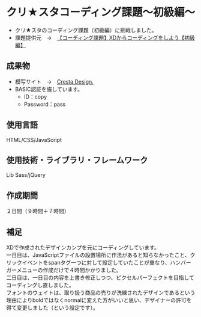 # クリ★スタコーディング課題〜初級編〜
- クリ★スタのコーディング課題（初級編）に挑戦しました。
- 課題提供元&emsp;→&emsp;[【コーディング課題】XDからコーディングをしよう【初級編】](https://crestadesign.org/cording-first/)

## 成果物
- 模写サイト&emsp;→&emsp;[Cresta Design.](https://blog.ykllog.com/coding/PracticeSite01/)
- BASIC認証を施しています。
  - ID：copy
  - Password：pass

## 使用言語
HTML/CSS/JavaScript

## 使用技術・ライブラリ・フレームワーク
Lib Sass/jQuery

## 作成期間
２日間（９時間＋７時間）

## 補足
XDで作成されたデザインカンプを元にコーディングしています。  
一日目は、JavaScriptファイルの設置場所に作法があると知らなかったこと、クリックイベントをspanタグ一つに対して設定していたことが重なり、ハンバーガーメニューの作成だけで４時間かかりました。  
二日目は、一日目の内容を上書き修正しつつ、ピクセルパーフェクトを目指してコーディングし直しました。  
フォントのウェイトは、取り扱う商品の売りが洗練されたデザインであるという理由によりboldではなくnormalに変えた方がいいと思い、デザイナーの許可を得て変更しました（という設定です）。  
